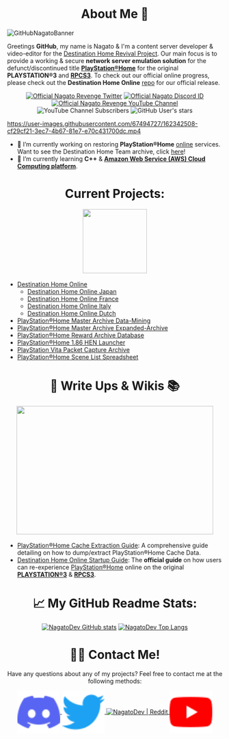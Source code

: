 # <h1 align="center">About Me 👋</h1>

<img width="1000" alt="GitHubNagatoBanner" src="https://user-images.githubusercontent.com/67494727/140847055-8fe6ecb6-dca3-4ce9-b660-98068356aaed.png">

Greetings **GitHub**, my name is Nagato & I'm a content server developer & video-editor for the [Destination Home Revival Project](http://destinationho.me/). Our main focus is to provide a working & secure **network server emulation solution** for the defunct/discontinued title [**PlayStation®Home**](https://en.wikipedia.org/wiki/PlayStation_Home) for the original **PLAYSTATION®3** and [**RPCS3**](https://rpcs3.net/). To check out our official online progress, please check out the **Destination Home Online** [repo](https://github.com/DestinationHome/Destination-Home-Online) for our official release.

  <p align="center">
    <a href="https://twitter.com/NagatoRevenge">
      <img src="https://img.shields.io/twitter/follow/NagatoRevenge?style=social&logo=twitter"
         alt="Official Nagato Revenge Twitter"></a>
   <a href="https://discordapp.com/users/975698824196657182">
        <img src="https://img.shields.io/badge/My%20Discord-Nagato%230938-5865F2"
            alt="Official Nagato Discord ID"></a>
    <a href="https://www.youtube.com/channel/UCXgz1g5ET8Un9gax-nGMjMw">
        <img src="https://img.shields.io/badge/My%20YouTube%20Channel-Nagato's%20Revenge-ff0000"
            alt="Official Nagato Revenge YouTube Channel"></a>
     <img alt="YouTube Channel Subscribers" src="https://img.shields.io/youtube/channel/subscribers/UCXgz1g5ET8Un9gax-nGMjMw?style=social">
     <img alt="GitHub User's stars" src="https://img.shields.io/github/stars/NagatoDev?style=social">

https://user-images.githubusercontent.com/67494727/162342508-cf29cf21-3ec7-4b67-81e7-e70c431700dc.mp4

- 🔭 I’m currently working on restoring **PlayStation®Home** [online](https://youtu.be/D7LQP5SDUjU) services. Want to see the Destination Home Team archive, click [here](https://github.com/NagatoDEV/PlayStation-Home-Master-Archive)!
- 🧠 I’m currently learning **C++** & [**Amazon Web Service (AWS) Cloud Computing platform**](https://aws.amazon.com/what-is-aws/?nc2=h_ql_le_int). 

# <h1 align="center">Current Projects:</h1>

<p align="center">
  <img width="150" height="150" src="https://user-images.githubusercontent.com/67494727/172031199-b1bfac7f-21d0-400a-8caf-3c7d6337721b.png">
</p>

- [Destination Home Online](https://github.com/DestinationHome/Destination-Home-Online)
   - [Destination Home Online Japan](https://github.com/DestinationHome/Destination-Home-Online-Japan)
   - [Destination Home Online France](https://github.com/DestinationHome/Destination-Home-Online-French)
   - [Destination Home Online Italy](https://github.com/DestinationHome/Destination-Home-Online-Italy)
   - [Destination Home Online Dutch](https://github.com/DestinationHome/Destination-Home-Online-Dutch)
- [PlayStation®Home Master Archive Data-Mining](https://github.com/NagatoDEV/PlayStation-Home-Master-Archive)
- [PlayStation®Home Master Archive Expanded-Archive](https://github.com/NagatoDEV/PlayStation-Home-Master-Expanded-Archive)
- [PlayStation®Home Reward Archive Database](https://github.com/NagatoDEV/PlayStation-Home-Rewards-Archive)
- [PlayStation®Home 1.86 HEN Launcher](https://github.com/DestinationHome/PlayStation-Home-Hen-Offline)
- [PlayStation Vita Packet Capture Archive](https://github.com/NagatoDEV/PlayStation-Vita-Packet-Captures)
- [PlayStation®Home Scene List Spreadsheet](https://github.com/NagatoDEV/PlayStation-Home-Scene-List-Spreadsheet)


# <h1 align="center">📄 Write Ups & Wikis 📚</h1>

<p align="center">
  <img width="460" height="300" src="https://user-images.githubusercontent.com/67494727/171065785-b2d09d43-4d22-4bf3-8d4e-bbaa4a132989.png">
</p>

- [PlayStation®Home Cache Extraction Guide](https://nagato.gitbook.io/playstation-home-cache-extraction-guide1/): A comprehensive guide detailing on how to dump/extract PlayStation®Home Cache Data.
- [Destination Home Online Startup Guide](https://github.com/DestinationHome/Destination-Home-Online/wiki): The **official guide** on how users can re-experience [PlayStation®Home](https://en.wikipedia.org/wiki/PlayStation_Home) online on the original [**PLAYSTATION®3**](https://en.wikipedia.org/wiki/PlayStation_3) &amp; [**RPCS3**](https://rpcs3.net/).

# <h1 align="center">📈 My GitHub Readme Stats:</h1>
 
 <p align="center">
     <a href="https://github-readme-stats.vercel.app/api?username=NagatoDEV&theme=monokai&show_icons=true">
      <img src="https://github-readme-stats.vercel.app/api?username=NagatoDEV&theme=monokai&show_icons=true"
         alt="NagatoDev GitHub stats"></a>
     <a href="https://github-readme-stats.vercel.app/api?username=NagatoDEV&theme=monokai&show_icons=true">
      <img src="https://github-readme-stats.vercel.app/api/top-langs/?username=NagatoDEV&theme=monokai"
         alt="NagatoDev Top Langs"></a>
 
# <h1 align="center">👨‍💻 Contact Me!</h1>

<p align="center">
     Have any questions about any of my projects? Feel free to contact me at the following methods:
</p>

<p align="center">
<a href="https://discord.com/users/321065968283418642">
  <img align="center" alt="TEAM Nagato width=" width="100px" src="https://github.com/NagatoDEV/NagatoDEV/blob/main/svg_icons/discord.svg" />
</a>
<a href="https://twitter.com/NagatoRevenge">
  <img align="center" alt="NagatoRevenge | Twitter" width="100px" src="https://github.com/NagatoDEV/NagatoDEV/blob/main/svg_icons/twitter.svg" />
</a>
<a href="https://www.reddit.com/user/Nagato-DEV/">
  <img align="center" alt="NagatoDev | Reddit" width="100px" src="https://seeklogo.com/images/R/reddit-logo-23F13F6A6A-seeklogo.com.png" />
</a>
<a href="https://www.youtube.com/channel/UCXgz1g5ET8Un9gax-nGMjMw">
  <img align="center" alt="NagatoDev | YouTube" width="100px" src="https://github.com/NagatoDEV/NagatoDEV/blob/main/svg_icons/youtube.svg" />
</a>
